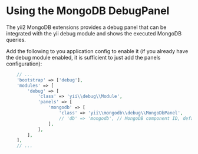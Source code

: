 Using the MongoDB DebugPanel
============================

The yii2 MongoDB extensions provides a debug panel that can be integrated with the yii debug module
and shows the executed MongoDB queries.

Add the following to you application config to enable it (if you already have the debug module
enabled, it is sufficient to just add the panels configuration):

```php
    // ...
    'bootstrap' => ['debug'],
    'modules' => [
        'debug' => [
            'class' => 'yii\\debug\\Module',
            'panels' => [
                'mongodb' => [
                    'class' => 'yii\\mongodb\\debug\\MongoDbPanel',
                    // 'db' => 'mongodb', // MongoDB component ID, defaults to `db`. Uncomment and change this line, if you registered MongoDB component with a different ID.
                ],
            ],
        ],
    ],
    // ...
```
